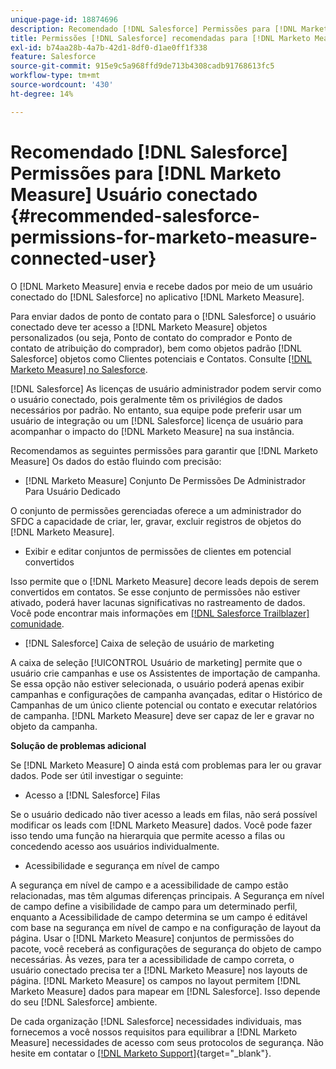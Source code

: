 ```yaml
---
unique-page-id: 18874696
description: Recomendado [!DNL Salesforce] Permissões para [!DNL Marketo Measure] Usuário conectado - [!DNL Marketo Measure]
title: Permissões [!DNL Salesforce] recomendadas para [!DNL Marketo Measure] usuário conectado
exl-id: b74aa28b-4a7b-42d1-8df0-d1ae0ff1f338
feature: Salesforce
source-git-commit: 915e9c5a968ffd9de713b4308cadb91768613fc5
workflow-type: tm+mt
source-wordcount: '430'
ht-degree: 14%

---
```


# Recomendado [!DNL Salesforce] Permissões para [!DNL Marketo Measure] Usuário conectado {#recommended-salesforce-permissions-for-marketo-measure-connected-user}

O [!DNL Marketo Measure] envia e recebe dados por meio de um usuário conectado do [!DNL Salesforce] no aplicativo [!DNL Marketo Measure].

Para enviar dados de ponto de contato para o [!DNL Salesforce] o usuário conectado deve ter acesso a [!DNL Marketo Measure] objetos personalizados (ou seja, Ponto de contato do comprador e Ponto de contato de atribuição do comprador), bem como objetos padrão [!DNL Salesforce] objetos como Clientes potenciais e Contatos. Consulte [[!DNL Marketo Measure] no Salesforce](/help/configuration-and-setup/marketo-measure-and-salesforce/how-marketo-measure-and-salesforce-interact.md).

[!DNL Salesforce] As licenças de usuário administrador podem servir como o usuário conectado, pois geralmente têm os privilégios de dados necessários por padrão. No entanto, sua equipe pode preferir usar um usuário de integração ou um [!DNL Salesforce] licença de usuário para acompanhar o impacto do [!DNL Marketo Measure] na sua instância.

Recomendamos as seguintes permissões para garantir que [!DNL Marketo Measure] Os dados do estão fluindo com precisão:

* [!DNL Marketo Measure] Conjunto De Permissões De Administrador Para Usuário Dedicado

O conjunto de permissões gerenciadas oferece a um administrador do SFDC a capacidade de criar, ler, gravar, excluir registros de objetos do [!DNL Marketo Measure].

* Exibir e editar conjuntos de permissões de clientes em potencial convertidos

Isso permite que o [!DNL Marketo Measure] decore leads depois de serem convertidos em contatos. Se esse conjunto de permissões não estiver ativado, poderá haver lacunas significativas no rastreamento de dados. Você pode encontrar mais informações em [[!DNL Salesforce Trailblazer] comunidade](https://help.salesforce.com/s/articleView?language=en_US&amp;id=leads_view_edit_converted.htm&amp;type=5).

* [!DNL Salesforce] Caixa de seleção de usuário de marketing

A caixa de seleção [!UICONTROL Usuário de marketing] permite que o usuário crie campanhas e use os Assistentes de importação de campanha. Se essa opção não estiver selecionada, o usuário poderá apenas exibir campanhas e configurações de campanha avançadas, editar o Histórico de Campanhas de um único cliente potencial ou contato e executar relatórios de campanha. [!DNL Marketo Measure] deve ser capaz de ler e gravar no objeto da campanha.

**Solução de problemas adicional**

Se [!DNL Marketo Measure] O ainda está com problemas para ler ou gravar dados. Pode ser útil investigar o seguinte:

* Acesso a [!DNL Salesforce] Filas

Se o usuário dedicado não tiver acesso a leads em filas, não será possível modificar os leads com [!DNL Marketo Measure] dados. Você pode fazer isso tendo uma função na hierarquia que permite acesso a filas ou concedendo acesso aos usuários individualmente.

* Acessibilidade e segurança em nível de campo

A segurança em nível de campo e a acessibilidade de campo estão relacionadas, mas têm algumas diferenças principais. A Segurança em nível de campo define a visibilidade de campo para um determinado perfil, enquanto a Acessibilidade de campo determina se um campo é editável com base na segurança em nível de campo e na configuração de layout da página. Usar o [!DNL Marketo Measure] conjuntos de permissões do pacote, você receberá as configurações de segurança do objeto de campo necessárias. Às vezes, para ter a acessibilidade de campo correta, o usuário conectado precisa ter a [!DNL Marketo Measure] nos layouts de página. [!DNL Marketo Measure] os campos no layout permitem [!DNL Marketo Measure] dados para mapear em [!DNL Salesforce]. Isso depende do seu [!DNL Salesforce] ambiente.

De cada organização [!DNL Salesforce] necessidades individuais, mas fornecemos a você nossos requisitos para equilibrar a [!DNL Marketo Measure] necessidades de acesso com seus protocolos de segurança. Não hesite em contatar o [[!DNL Marketo Support]](https://nation.marketo.com/t5/support/ct-p/Support){target="_blank"}.
